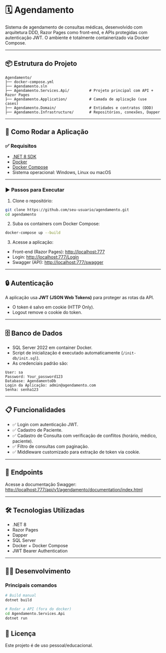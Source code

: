 
# 🗓️ Agendamento

Sistema de agendamento de consultas médicas, desenvolvido com arquitetura DDD, Razor Pages como front-end, e APIs protegidas com autenticação JWT. O ambiente é totalmente containerizado via Docker Compose.

---

## 📦 Estrutura do Projeto

```
Agendamento/
├── docker-compose.yml
├── Agendamento.sln
├── Agendamento.Services.Api/         # Projeto principal com API + Razor Pages
├── Agendamento.Application/          # Camada de aplicação (use cases)
├── Agendamento.Domain/               # Entidades e contratos (DDD)
├── Agendamento.Infrastructure/       # Repositórios, conexões, Dapper
```

---

## 🚀 Como Rodar a Aplicação

### ✅ Requisitos

- [.NET 8 SDK](https://dotnet.microsoft.com/en-us/download)
- [Docker](https://www.docker.com/)
- [Docker Compose](https://docs.docker.com/compose/)
- Sistema operacional: Windows, Linux ou macOS

---

### ▶️ Passos para Executar

1. Clone o repositório:

```bash
git clone https://github.com/seu-usuario/agendamento.git
cd agendamento
```

2. Suba os containers com Docker Compose:

```bash
docker-compose up --build
```

3. Acesse a aplicação:

- Front-end (Razor Pages): [http://localhost:777](http://localhost:777)
- Login: [http://localhost:777/Login](http://localhost:777/Login)
- Swagger (API): [http://localhost:777/swagger](http://localhost:777/swagger)

---

## 🔒 Autenticação

A aplicação usa **JWT (JSON Web Tokens)** para proteger as rotas da API.

- O token é salvo em cookie (HTTP Only).
- Logout remove o cookie do token.

---

## 🗄️ Banco de Dados

- SQL Server 2022 em container Docker.
- Script de inicialização é executado automaticamente (`/init-db/init.sql`).
- As credenciais padrão são:

```env
User: sa
Password: Your_password123
Database: AgendamentoDb
Login da Aplicação: admin@agendamento.com
Senha: senha123
```

---

## 📋 Funcionalidades

- ✅ Login com autenticação JWT.
- ✅ Cadastro de Paciente.
- ✅ Cadastro de Consulta com verificação de conflitos (horário, médico, paciente).
- ✅ Filtro de consultas com paginação.
- ✅ Middleware customizado para extração de token via cookie.

---

## 🧪 Endpoints

Acesse a documentação Swagger:  
[http://localhost:777/api/v1/agendamento/documentation/index.html](http://localhost:777/api/v1/agendamento/documentation/index.html)

---

## 🛠️ Tecnologias Utilizadas

- .NET 8
- Razor Pages
- Dapper
- SQL Server
- Docker + Docker Compose
- JWT Bearer Authentication

---

## 👨‍💻 Desenvolvimento

### Principais comandos

```bash
# Build manual
dotnet build

# Rodar a API (fora do docker)
cd Agendamento.Services.Api
dotnet run
```


## 📄 Licença

Este projeto é de uso pessoal/educacional.
